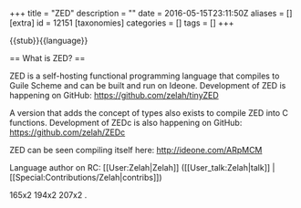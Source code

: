+++
title = "ZED"
description = ""
date = 2016-05-15T23:11:50Z
aliases = []
[extra]
id = 12151
[taxonomies]
categories = []
tags = []
+++

{{stub}}{{language}}

== What is ZED? ==

ZED is a self-hosting functional programming language that compiles to Guile Scheme and can be built and run on Ideone.
Development of ZED is happening on GitHub: https://github.com/zelah/tinyZED


A version that adds the concept of types also exists to compile ZED into C functions.
Development of ZEDc is also happening on GitHub: https://github.com/zelah/ZEDc


ZED can be seen compiling itself here: http://ideone.com/ARpMCM


Language author on RC: [[User:Zelah|Zelah]] ([[User_talk:Zelah|talk]] | [[Special:Contributions/Zelah|contribs]])

165x2 194x2 207x2
.
